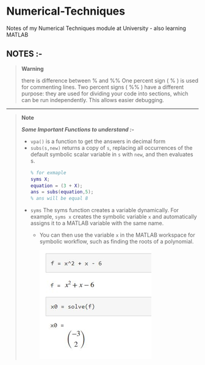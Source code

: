 # Numerical-Techniques
Notes of my Numerical Techniques module at University - also learning MATLAB


## NOTES :-
> **Warning**
>
> there is difference between % and %% 
> One percent sign ( % ) is used for commenting lines. Two percent signs ( %% ) have a different purpose: they are used for dividing your code into sections, which can be run independently. This allows easier debugging.
---
> **Note**
>
> ***Some Important Functions to understand :-***
>
> - `vpa()` is a function to get the answers in decimal form
> - `subs(s,new)` returns a copy of `s`, replacing all occurrences of the default symbolic scalar variable in `s` with `new`, and then evaluates s.
>   ```matlab
>   % for exmaple
>   syms X;
>   equation = (3 + X);
>   ans = subs(equation,5);
>   % ans will be equal 8
>   ```
> - `syms` The syms function creates a variable dynamically. For example, `syms x` creates the symbolic variable `x` and automatically assigns it to a MATLAB variable with the same name.
>   - You can then use the variable `x` in the MATLAB workspace for symbolic workflow, such as finding the roots of a polynomial.
>
>     ![Example](images/solveExample.JPG)
